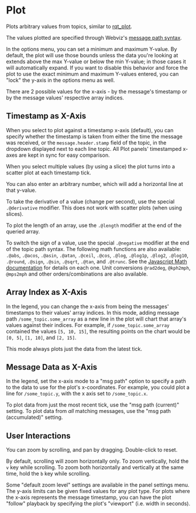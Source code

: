 # Plot

Plots arbitrary values from topics, similar to [rqt_plot](http://wiki.ros.org/rqt_plot).

The values plotted are specified through Webviz's [message path syntax](/help/message-path-syntax).

In the options menu, you can set a minimum and maximum Y-value. By default, the plot will use those bounds unless the data you're looking at extends above the max Y-value or below the min Y-value; in those cases it will automatically expand. If you want to disable this behavior and force the plot to use the exact minimum and maximum Y-values entered, you can "lock" the y-axis in the options menu as well.

There are 2 possible values for the x-axis - by the message's timestamp or by the message values' respective array indices.

## Timestamp as X-Axis

When you select to plot against a timestamp x-axis (default), you can specify whether the timestamp is taken from either the time the message was received, or the `message.header.stamp` field of the topic, in the dropdown displayed next to each line topic. All Plot panels' timestamped x-axes are kept in sync for easy comparison.

When you select multiple values (by using a slice) the plot turns into a scatter plot at each timestamp tick.

You can also enter an arbitrary number, which will add a horizontal line at that y-value.

To take the derivative of a value (change per second), use the special `.@derivative` modifier. This does not work with scatter plots (when using slices).

To plot the length of an array, use the `.@length` modifier at the end of the queried array.

To switch the sign of a value, use the special `.@negative` modifier at the end of the topic path syntax. The following math functions are also available: `.@abs`, `.@acos`, `.@asin`, `.@atan`, `.@ceil`, `.@cos`, `.@log`, `.@log1p`, `.@log2`, `.@log10`, `.@round`, `.@sign`, `.@sin`, `.@sqrt`, `.@tan`, and `.@trunc`. See the [Javascript Math documentation](https://developer.mozilla.org/en-US/docs/Web/JavaScript/Reference/Global_Objects/Math) for details on each one. Unit conversions `@rad2deg`, `@kph2mph`, `@mps2mph` and other orders/combinations are also available.

## Array Index as X-Axis

In the legend, you can change the x-axis from being the messages' timestamps to their values' array indices. In this mode, adding message path `/some_topic.some_array` as a new line in the plot will chart that array's values against their indices. For example, if `/some_topic.some_array` contained the values `[5, 10, 15]`, the resulting points on the chart would be `[0, 5]`, `[1, 10]`, and `[2, 15]`.

This mode always plots just the data from the latest tick.

## Message Data as X-Axis

In the legend, set the x-axis mode to a "msg path" option to specify a path to the data to use for the plot's x-coordinates. For example, you could plot a line for `/some_topic.y`, with the x axis set to `/some_topic.x`.

To plot data from just the most recent tick, use the "msg path (current)" setting. To plot data from _all_ matching messages, use the "msg path (accumulated)" setting.

## User Interactions

You can zoom by scrolling, and pan by dragging. Double-click to reset.

By default, scrolling will zoom horizontally only. To zoom vertically, hold the `v` key while scrolling. To zoom both horizontally and vertically at the same time, hold the `b` key while scrolling.

Some "default zoom level" settings are available in the panel settings menu. The y-axis limits can be given fixed values for any plot type. For plots where the x-axis represents the message timestamp, you can have the plot "follow" playback by specifying the plot's "viewport" (i.e. width in seconds).
